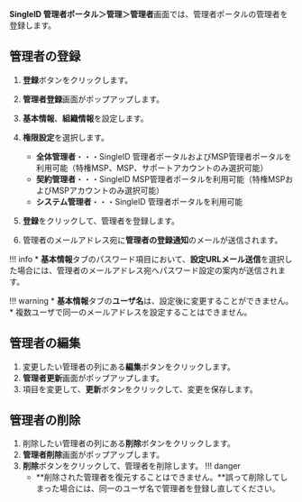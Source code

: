 **SingleID 管理者ポータル＞管理＞管理者**画面では、管理者ポータルの管理者を登録します。

## 管理者の登録
1. **登録**ボタンをクリックします。
2. **管理者登録**画面がポップアップします。
3. **基本情報**、**組織情報**を設定します。
4. **権限設定**を選択します。

    * **全体管理者**・・・SingleID 管理者ポータルおよびMSP管理者ポータルを利用可能（特権MSP、MSP、サポートアカウントのみ選択可能）
    * **契約管理者**・・・SingleID MSP管理者ポータルを利用可能（特権MSPおよびMSPアカウントのみ選択可能）
    * **システム管理者**・・・SingleID 管理者ポータルを利用可能

5. **登録**をクリックして、管理者を登録します。
6. 管理者のメールアドレス宛に**管理者の登録通知**のメールが送信されます。

!!! info
    * **基本情報**タブのパスワード項目において、**設定URLメール送信**を選択した場合には、管理者のメールアドレス宛へパスワード設定の案内が送信されます。

!!! warning
    * **基本情報**タブの**ユーザ名**は、設定後に変更することができません。
    * 複数ユーザで同一のメールアドレスを設定することはできません。

## 管理者の編集
1. 変更したい管理者の列にある**編集**ボタンをクリックします。
2. **管理者更新**画面がポップアップします。
3. 項目を変更して、**更新**ボタンをクリックして、変更を保存します。

## 管理者の削除
1. 削除したい管理者の列にある**削除**ボタンをクリックします。
2. **管理者削除**画面がポップアップします。
3. **削除**ボタンをクリックして、管理者を削除します。
!!! danger
    * **削除された管理者を復元することはできません。**誤って削除してしまった場合には、同一のユーザ名で管理者を登録し直してください。
